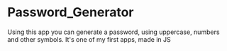 # Password_Generator
Using this app you can generate a password, using uppercase, numbers and other symbols. It's one of my first apps, made in JS
